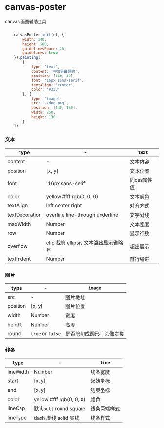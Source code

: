 # canvas-poster
canvas 画图辅助工具

``` javascript

    canvasPoster.init(el, {
        width: 300,
        height: 500,
        guidelinesSpace: 20,
        guidelines: true
    }).painting([
        {
            type: 'text',
            content: '中文是最屌的',
            position: [160, 40],
            font: '16px sans-serif',
            textAlign: 'center',
            color: '#333'
        }, {
            type: 'image',
            src: './dog.png',
            position: [140, 160],
            width: 250,
            height: 130
        }
    ])

```

### 文本

| type | - |```text``` |
|---|---|---
|content| - | 文本内容
|position|[x, y]|文本位置
|font|'16px sans-serif'|同css属性值
|color|yellow #fff rgb(0, 0, 0)|文本颜色
|textAlign|left center right|对齐方式
|textDecoration|overline line-through underline|文字划线
|maxWidth| Number | 文本宽度
|row| Number | 显示行数 
|overflow| clip 裁剪 ellipsis 文本溢出显示省略号|超出展示
|textIndent|Number|首行缩进

### 图片

|type| - | ```image``` |
|---|---|---
|src| - | 图片地址
|position|[x, y]|图片位置
|width|Number|宽度
|height|Number|高度
|round| ```true``` or ```false```|是否剪切成圆形；头像之类

### 线条

|type| - | ```line```|
|---|---|---
|lineWidth|Number|线条宽度
|start|[x, y]|起始坐标
|end|[x, y]|结束坐标
|color| yellow #fff rgb(0, 0, 0)|颜色
|lineCap| 默认```butt``` round square |线条两端样式
|lineType| dash 虚线 solid 实线 | 线条样式